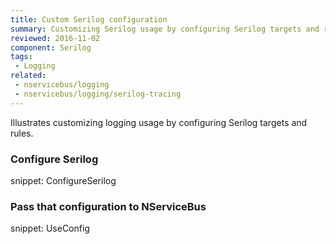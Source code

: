 ```yaml
---
title: Custom Serilog configuration
summary: Customizing Serilog usage by configuring Serilog targets and rules.
reviewed: 2016-11-02
component: Serilog
tags:
 - Logging
related:
 - nservicebus/logging
 - nservicebus/logging/serilog-tracing
---
```


Illustrates customizing logging usage by configuring Serilog targets and rules.


### Configure Serilog

snippet: ConfigureSerilog


### Pass that configuration to NServiceBus

snippet: UseConfig